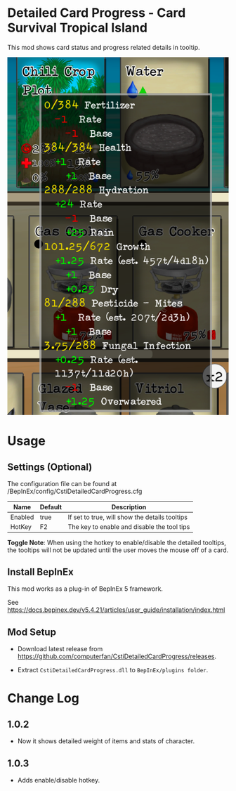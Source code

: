 # Detailed Card Progress - Card Survival Tropical Island

This mod shows card status and progress related details in tooltip.

![Preview](pic/screenshot1.png)

# Usage
## Settings (Optional)

The configuration file can be found at /BepInEx/config/CstiDetailedCardProgress.cfg

|Name|Default|Description|
|--|--|--|
|Enabled|true|If set to true, will show the details tooltips|
|HotKey|F2|The key to enable and disable the tool tips|

__Toggle Note__: When using the hotkey to enable/disable the detailed tooltips, the tooltips will not be updated until the user moves the mouse off of a card.

## Install BepInEx

This mod works as a plug-in of BepInEx 5 framework.

See <https://docs.bepinex.dev/v5.4.21/articles/user_guide/installation/index.html>

## Mod Setup

- Download latest release from <https://github.com/computerfan/CstiDetailedCardProgress/releases>. 

- Extract `CstiDetailedCardProgress.dll` to `BepInEx/plugins folder`.

# Change Log

## 1.0.2
- Now it shows detailed weight of items and stats of character.

## 1.0.3 
- Adds enable/disable hotkey.